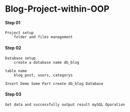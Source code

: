# Blog-Project-within-OOP

#### Step 01
    Project setup
        folder and files management

#### Step 02
    Database setup
        create a database name db_blog

    table name 
        blog_post, users, categorys

    Insert Demo Some Part create db_blog Database


#### Step 03
    Get data and successfully output result mySQL Oparation